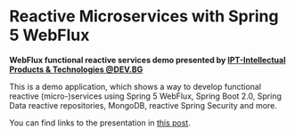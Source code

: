 # Reactive Microservices with Spring 5 WebFlux

**WebFlux functional reactive services demo presented by [IPT-Intellectual Products & Technologies @DEV.BG](http://iproduct.org/en/spring-5-webflux/)**

This is a demo application, which shows a way to develop functional reactive (micro-)services using Spring 5 WebFlux, Spring Boot 2.0, Spring Data reactive repositories, MongoDB, reactive Spring Security and more.

You can find links to the presentation in [this post](http://iproduct.org/en/reactive-microservices-spring-webflux/).

